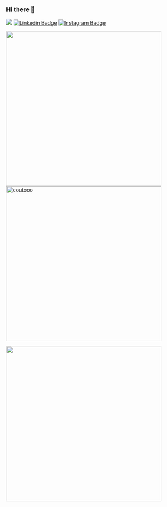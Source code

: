 ### Hi there 👋

<!--
**coutooo/coutooo** is a ✨ _special_ ✨ repository because its `README.md` (this file) appears on your GitHub profile.

Here are some ideas to get you started:

- 🔭 I’m currently working on ...
- 🌱 I’m currently learning ...
- 👯 I’m looking to collaborate on ...
- 🤔 I’m looking for help with ...
- 💬 Ask me about ...
- 📫 How to reach me: ...
- 😄 Pronouns: ...
- ⚡ Fun fact: ...
-->

![](https://komarev.com/ghpvc/?username=coutooo&style=flat&color=brightgreen)
[![Linkedin Badge](https://img.shields.io/badge/-LinkedIn-0e76a8?style=flat-square&logo=Linkedin&logoColor=white)](https://www.linkedin.com/in/manuel-couto-10a5371a3/)
[![Instagram Badge](https://img.shields.io/badge/-Instagram-e4405f?style=flat-square&logo=Instagram&logoColor=white)](https://www.instagram.com/manuelcouto10/)
<br>
<div>
  <p><img align="left" src="https://github-readme-stats.vercel.app/api?username=coutooo&theme=dracula&show_icons=true" width="420"/></p>
  <p><img align="center" src="https://github-readme-streak-stats.herokuapp.com/?user=coutooo&theme=dracula" alt="coutooo" width="420"/></p>
  <p><img src="https://github-readme-stats.vercel.app/api/top-langs/?username=coutooo&hide=vhdl&theme=dracula&langs_count=6&layout=compact" width="420"/></p>
</div>
